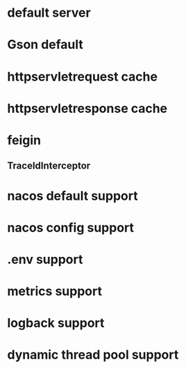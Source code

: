 

# default server
# Gson default
# httpservletrequest cache
# httpservletresponse cache
# feigin
## TraceIdInterceptor
# nacos default support
# nacos config support
# .env support
# metrics support
# logback support
# dynamic thread pool support